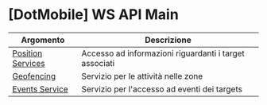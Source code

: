 # [DotMobile] WS API Main


| Argomento                                             | Descrizione                                                  |
| ----------------------------------------------------- | ------------------------------------------------------------ |
| [Position Services](https://github.com/studiogustodev/DotMobileWiki/tree/main/01-positioonservices)            | Accesso ad informazioni riguardanti i target associati       |
| [Geofencing](https://github.com/studiogustodev/DotMobileWiki/tree/main/02-geofencing)                         | Servizio per le attività nelle zone                          |
| [Events Service](https://github.com/studiogustodev/DotMobileWiki/tree/main/03-eventsservice)                  | Servizio per l'accesso ad eventi dei targets                 |

